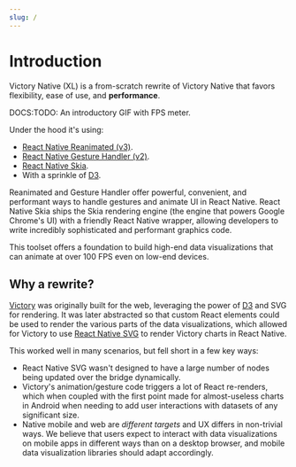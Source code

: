 ```yaml
---
slug: /
---
```


# Introduction

Victory Native (XL) is a from-scratch rewrite of Victory Native that favors flexibility, ease of use, and **performance**.

DOCS:TODO: An introductory GIF with FPS meter.

Under the hood it's using:

- [React Native Reanimated (v3)](https://docs.swmansion.com/react-native-reanimated/).
- [React Native Gesture Handler (v2)](https://docs.swmansion.com/react-native-gesture-handler/).
- [React Native Skia](https://shopify.github.io/react-native-skia/).
- With a sprinkle of [D3](https://d3js.org/).

Reanimated and Gesture Handler offer powerful, convenient, and performant ways to handle gestures and animate UI in React Native. React Native Skia ships the Skia rendering engine (the engine that powers Google Chrome's UI) with a friendly React Native wrapper, allowing developers to write incredibly sophisticated and performant graphics code.

This toolset offers a foundation to build high-end data visualizations that can animate at over 100 FPS even on low-end devices.

## Why a rewrite?

[Victory](https://github.com/FormidableLabs/victory/) was originally built for the web, leveraging the power of [D3](https://d3js.org/) and SVG for rendering. It was later abstracted so that custom React elements could be used to render the various parts of the data visualizations, which allowed for Victory to use [React Native SVG](https://github.com/software-mansion/react-native-svg) to render Victory charts in React Native.

This worked well in many scenarios, but fell short in a few key ways:

- React Native SVG wasn't designed to have a large number of nodes being updated over the bridge dynamically.
- Victory's animation/gesture code triggers a lot of React re-renders, which when coupled with the first point made for almost-useless charts in Android when needing to add user interactions with datasets of any significant size.
- Native mobile and web are _different targets_ and UX differs in non-trivial ways. We believe that users expect to interact with data visualizations on mobile apps in different ways than on a desktop browser, and mobile data visualization libraries should adapt accordingly.
